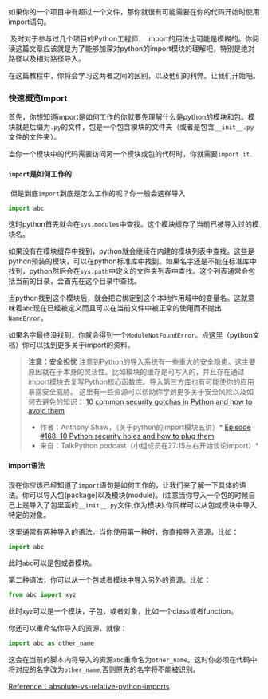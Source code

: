 ​	如果你的一个项目中有超过一个文件，那你就很有可能需要在你的代码开始时使用import语句。

​	及时对于参与过几个项目的Python工程师， import的用法也可能是模糊的。你阅读这篇文章应该就是为了能够加深对python的import模块的理解吧，特别是绝对路径以及相对路径导入。

​	在这篇教程中，你将会学习这两者之间的区别，以及他们的利弊。让我们开始吧。

### 快速概览Import

​	首先，你想知道import是如何工作的你就要先理解什么是python的模块和包。模块就是后缀为`.py`的文件，包是一个包含模块的文件夹（或者是包含`__init__.py`文件的文件夹）。

​	当你一个模块中的代码需要访问另一个模块或包的代码时，你就需要`import it`.

#### `import`是如何工作的

​	但是到底`import`到底是怎么工作的呢？你一般会这样导入

```python
import abc
```

​	这时python首先就会在`sys.modules`中查找。这个模块缓存了当前已被导入过的模块名。

​	如果没有在模块缓存中找到，python就会继续在内建的模块列表中查找。这些是python预装的模块，可以在python标准库中找到。如果名字还是不能在标准库中找到，python然后会在`sys.path`中定义的文件夹列表中查找。这个列表通常会包括当前的目录，会首先在这个目录中查找。

​	当python找到这个模块后，就会把它绑定到这个本地作用域中的变量名。这就意味着`abc`现在已经被定义而且可以在当前文件中被正常的使用而不抛出`NameError`。

​	如果名字最终没找到，你就会得到一个`ModuleNotFoundError`。点[这里](https://docs.python.org/3/reference/import.html)（python文档）你可以找到更多关于import的资料。

> **注意：安全担忧**
> 注意到Python的导入系统有一些重大的安全隐患。这主要原因就在于本身的灵活性。比如模块的缓存是可写入的，并且存在通过import模块去复写Python核心函数库。导入第三方库也有可能使你的应用暴露安全威胁。
> 这里有一些资源可以帮助你学到更多关于安全风险以及如何去避免的知识：
> [10 common security gotchas in Python and how to avoid them](https://hackernoon.com/10-common-security-gotchas-in-python-and-how-to-avoid-them-e19fbe265e03)
> * 作者：Anthony Shaw，（关于python的import模块五讲）*
> [Episode #168: 10 Python security holes and how to plug them](https://talkpython.fm/episodes/show/168/10-python-security-holes-and-how-to-plug-them)
> * 来自：TalkPython podcast（小组成员在27:15左右开始谈论import）*

#### import语法

现在你应该已经知道了`import`语句是如何工作的，让我们来了解一下具体的语法。你可以导入包(package)以及模块(module)。(注意当你导入一个包的时候自己上是导入了包里面的`__init__.py`文件,作为模块).你同样可以从包或模块中导入特定的对象。

这里通常有两种导入的语法。当你使用第一种时，你直接导入资源，比如：

```python
import abc
```

此时`abc`可以是包或者模块。

第二种语法，你可以从一个包或者模块中导入另外的资源。比如：

```python
from abc import xyz
```

此时`xyz`可以是一个模块，子包，或者对象，比如一个class或者function。

你还可以重命名你导入的资源，就像：

```python
import abc as other_name
```

这会在当前的脚本内将导入的资源`abc`重命名为`other_name`。这时你必须在代码中将对应的名字改为`other_name`,否则原先的名字将不能被识别。

[Reference：absolute-vs-relative-python-imports](https://realpython.com/absolute-vs-relative-python-imports/)

